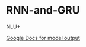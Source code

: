# RNN-and-GRU
NLU+



[Google Docs for model output](https://docs.google.com/document/d/1kdUVPkh6MY6MmNOp2B8LF_q6j8oDUigXXQp_SETJOQ0/edit?usp=sharing)
